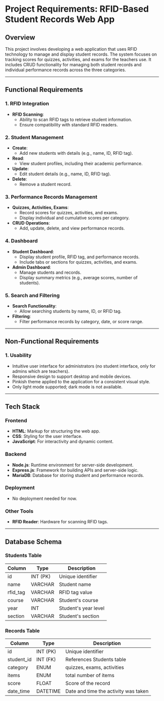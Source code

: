 # Project Requirements: RFID-Based Student Records Web App

## Overview

This project involves developing a web application that uses RFID technology to manage and display student records. The system focuses on tracking scores for quizzes, activities, and exams for the teachers use. It includes CRUD functionality for managing both student records and individual performance records across the three categories.

---

## Functional Requirements

### 1. RFID Integration

- **RFID Scanning**:
  - Ability to scan RFID tags to retrieve student information.
  - Ensure compatibility with standard RFID readers.

### 2. Student Management

- **Create**:
  - Add new students with details (e.g., name, ID, RFID tag).
- **Read**:
  - View student profiles, including their academic performance.
- **Update**:
  - Edit student details (e.g., name, ID, RFID tag).
- **Delete**:
  - Remove a student record.

### 3. Performance Records Management

- **Quizzes, Activities, Exams**:
  - Record scores for quizzes, activities, and exams.
  - Display individual and cumulative scores per category.
- **CRUD Operations**:
  - Add, update, delete, and view performance records.

### 4. Dashboard

- **Student Dashboard**:
  - Display student profile, RFID tag, and performance records.
  - Include tabs or sections for quizzes, activities, and exams.
- **Admin Dashboard**:
  - Manage students and records.
  - Display summary metrics (e.g., average scores, number of students).

### 5. Search and Filtering

- **Search Functionality**:
  - Allow searching students by name, ID, or RFID tag.
- **Filtering**:
  - Filter performance records by category, date, or score range.

---

## Non-Functional Requirements

### 1. Usability

- Intuitive user interface for administrators (no student interface, only for admins which are teachers).
- Responsive design to support desktop and mobile devices.
- Pinkish theme applied to the application for a consistent visual style.
- Only light mode supported; dark mode is not available.

---

## Tech Stack

### Frontend

- **HTML**: Markup for structuring the web app.
- **CSS**: Styling for the user interface.
- **JavaScript**: For interactivity and dynamic content.

### Backend

- **Node.js**: Runtime environment for server-side development.
- **Express.js**: Framework for building APIs and server-side logic.
- **MariaDB**: Database for storing student and performance records.

### Deployment

- No deployment needed for now.

### Other Tools

- **RFID Reader**: Hardware for scanning RFID tags.

---

## Database Schema

### Students Table

| Column    | Type     | Description          |
| --------- | -------- | -------------------- |
| id        | INT (PK) | Unique identifier    |
| name      | VARCHAR  | Student name         |
| rfid\_tag | VARCHAR  | RFID tag value       |
| course    | VARCHAR  | Student's course     |
| year      | INT      | Student's year level |
| section   | VARCHAR  | Student's section    |

### Records Table

| Column      | Type     | Description                          |
| ----------- | -------- | ------------------------------------ |
| id          | INT (PK) | Unique identifier                    |
| student\_id | INT (FK) | References Students table            |
| category    | ENUM     | quizzes, exams, activities           |
| items       | ENUM     | total number of items                |
| score       | FLOAT    | Score of the record                  |
| date\_time  | DATETIME | Date and time the activity was taken |

